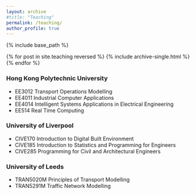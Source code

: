 ```yaml
---
layout: archive
#title: "Teaching"
permalink: /teaching/
author_profile: true
---
```


{% include base_path %}

{% for post in site.teaching reversed %}
  {% include archive-single.html %}
{% endfor %}


### Hong Kong Polytechnic University 

- EE3012 Transport Operations Modelling
- EE4011 Industrial Computer Applications
- EE4014 Intelligent Systems Applications in Electrical Engineering
- EE514  Real Time Computing

### University of Liverpool

- CIVE170 Introduction to Digital Built Environment
- CIVE185 Introduction to Statistics and Programming for Engineers
- CIVE285 Programming for Civil and Architectural Engineers

### University of Leeds

- TRAN5020M Principles of Transport Modelling
- TRAN5291M Traffic Network Modelling
